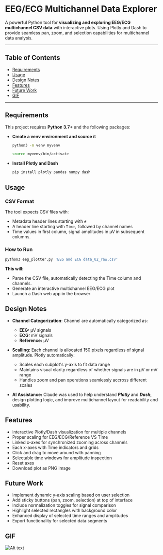 # EEG/ECG Multichannel Data Explorer

A powerful Python tool for **visualizing and exploring EEG/ECG multichannel CSV data** with interactive plots. Using Plotly and Dash to provide seamless pan, zoom, and selection capabilities for multichannel data analysis.

---

## Table of Contents
- [Requirements](#requirements)
- [Usage](#usage)
- [Design Notes](#design-notes)
- [Features](#features)
- [Future Work](#future-work)
- [GIF](#gif)

---
## Requirements

This project requires **Python 3.7+** and the following packages:

- **Create a venv environment and source it**
    ```bash
    python3 -m venv myvenv 
    ```
    ```bash
    source myvenv/bin/activate
    ```
- **Install Plotly and Dash**
    ```bash
    pip install plotly pandas numpy dash
    ```
## Usage
### CSV Format
The tool expects CSV files with:
- Metadata header lines starting with `#`
- A header line starting with `Time,` followed by channel names
- Time values in first column, signal amplitudes in μV in subsequent columns.

### How to Run
```bash
python3 eeg_plotter.py 'EEG and ECG data_02_raw.csv'
```
**This will:**

- Parse the CSV file, automatically detecting the Time column and channels.
- Generate an interactive multichannel EEG/ECG plot
- Launch a Dash web app in the browser

## Design Notes
- **Channel Categorization:** Channel are automatically categorized as:
    - **EEG:** μV signals
    - **ECG:** mV signals
    - **Reference:** μV

- **Scalling:** Each channel is allocated 150 pixels regardless of signal amplitude. Plotly automatically: 
    - Scales each subplot's y-axis to fit data range
    - Maintains visual clarity regardless of whether signals are in  μV or mV range
    - Handles zoom and pan operations seamlessly accross different scales

- **AI Assistance:** Claude was used to help understand ***Plotly*** and ***Dash***, design plotting logic, and improve multichannel layout for readability and usability.

## Features
- Interactive Plotly/Dash visualization for multiple channels
- Proper scaling for EEG/ECG/Reference VS Time
- Linked x-axes for synchronized zooming across channels
- Each x-axes with Time indicators and grids
- Click and drag to move around with panning
- Selectable time windows for amplitude inspection
- Reset axes
- Download plot as PNG image

## Future Work
- Implement dynamic y-axis scaling based on user selection
- Add sticky buttons (pan, zoom, selection) at top of interface
- Include normalization toggles for signal comparison
- Highlight selected rectangles with background color
- Enhanced display of selected time ranges and amplitudes
- Export functionality for selected data segments

## GIF
![Alt text](recording-eeg-ecg.gif)
